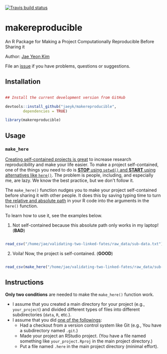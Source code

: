 [![Travis build status](https://travis-ci.com/jaeyk/kimtools.svg?branch=master)](https://travis-ci.com/jaeyk/kimtools)

# makereproducible

An R Package for Making a Project Computationally Reproducible Before Sharing it

Author: [Jae Yeon Kim](https://jaeyk.github.io/)

File an [issue](https://github.com/jaeyk/makereproducible/issues) if you have problems, questions or suggestions.

## Installation

```r

## Install the current development version from GitHub

devtools::install_github("jaeyk/makereproducible",
        dependencies = TRUE)

library(makereproducible)
```

## Usage

### `make_here`

[Creating self-contained projects is great](https://swcarpentry.github.io/r-novice-gapminder/02-project-intro/) to increase research reproducibility and make your life easier. To make a project self-contained, one of the things you need to do is [**STOP** using `setwd()` and **START** using alternatives like `here()`](https://github.com/jennybc/here_here). The problem is people, including, and especially me, are lazy. We know the best practice, but we don't follow it.

The `make_here()` function nudges you to make your project self-contained before sharing it with other people. It does this by saving typing time to turn [the relative and absolute path](https://r4ds.had.co.nz/workflow-projects.html) in your R code into the arguments in the `here()` function.

To learn how to use it, see the examples below.

1. Not self-contained because this absolute path only works in my laptop! (**BAD**)

```r

read_csv("/home/jae/validating-two-linked-fates/raw_data/sub-data.txt")
```

2. Voila! Now, the project is self-contained. (**GOOD**)

```r

read_csv(make_here("/home/jae/validating-two-linked-fates/raw_data/sub-data.txt"))
```

## Instructions

**Only two conditions** are needed to make the `make_here()` function work.

- I assume that you created a main directory for your project (e.g., `your_project`) and divided different types of files into different subdirectories (`data`, `R`, etc.).
- I assume that you did [one of the followings](https://github.com/jennybc/here_here#the-fine-print):
  - Had a checkout from a version control system like Git (e.g., You have a subdirectory named `.git`.)
  - Made your project an RStudio project. (You have a file named something like `your_project.Rproj` in the main project directory.)
  - Put a file named `.here` in the main project directory (minimal effort).
